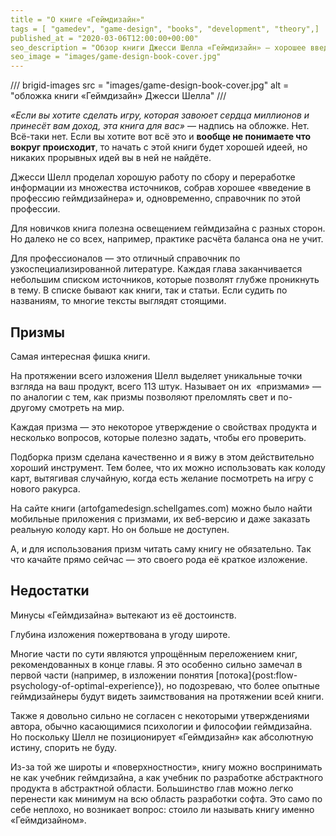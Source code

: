 ```yaml
---
title = "О книге «Геймдизайн»"
tags = [ "gamedev", "game-design", "books", "development", "theory",]
published_at = "2020-03-06T12:00:00+00:00"
seo_description = "Обзор книги Джесси Шелла «Геймдизайн» — хорошее введение в профессию."
seo_image = "images/game-design-book-cover.jpg"
---
```


/// brigid-images
src = "images/game-design-book-cover.jpg"
alt = "обложка книги «Геймдизайн» Джесси Шелла"
///

_«Если вы хотите сделать игру, которая завоюет сердца миллионов и принесёт вам доход, эта книга для вас»_ — надпись на обложке. Нет. Всё-таки нет. Если вы хотите вот всё это и **вообще не понимаете что вокруг происходит**, то начать с этой книги будет хорошей идеей, но никаких прорывных идей вы в ней не найдёте.

Джесси Шелл проделал хорошую работу по сбору и переработке информации из множества источников, собрав хорошее «введение в профессию геймдизайнера» и, одновременно, справочник по этой профессии.

Для новичков книга полезна освещением геймдизайна с разных сторон. Но далеко не со всех, например, практике расчёта баланса она не учит.

Для профессионалов — это отличный справочник по узкоспециализированной литературе. Каждая глава заканчивается небольшим списком источников, которые позволят глубже проникнуть в тему. В списке бывают как книги, так и статьи. Если судить по названиям, то многие тексты выглядят стоящими.

<!-- more -->

## Призмы

Самая интересная фишка книги.

На протяжении всего изложения Шелл выделяет уникальные точки взгляда на ваш продукт, всего 113 штук. Называет он их  «призмами» — по аналогии с тем, как призмы позволяют преломлять свет и по-другому смотреть на мир.

Каждая призма — это некоторое утверждение о свойствах продукта и несколько вопросов, которые полезно задать, чтобы его проверить.

Подборка призм сделана качественно и я вижу в этом действительно хороший инструмент. Тем более, что их можно использовать как колоду карт, вытягивая случайную, когда есть желание посмотреть на игру с нового ракурса.

На сайте книги (artofgamedesign.schellgames.com) можно было найти мобильные приложения с призмами, их веб-версию и даже заказать реальную колоду карт. Но он больше не доступен.

А, и для использования призм читать саму книгу не обязательно. Так что качайте прямо сейчас — это своего рода её краткое изложение.

## Недостатки

Минусы «Геймдизайна» вытекают из её достоинств.

Глубина изложения пожертвована в угоду широте.

Многие части по сути являются упрощённым переложением книг, рекомендованных в конце главы. Я это особенно сильно замечал в первой части (например, в изложении понятия [потока]{post:flow-psychology-of-optimal-experience}), но подозреваю, что более опытные геймдизайнеры будут видеть заимствования на протяжении всей книги.

Также я довольно сильно не согласен с некоторыми утверждениями автора, обычно касающимися психологии и философии геймдизайна. Но поскольку Шелл не позиционирует «Геймдизайн» как абсолютную истину, спорить не буду.

Из-за той же широты и «поверхностности», книгу можно воспринимать не как учебник геймдизайна, а как учебник по разработке абстрактного продукта в абстрактной области. Большинство глав можно легко перенести как минимум на всю область разработки софта. Это само по себе неплохо, но возникает вопрос: стоило ли называть книгу именно «Геймдизайном».
